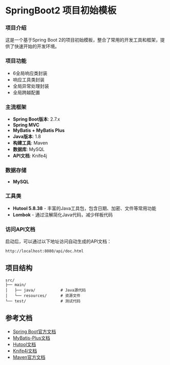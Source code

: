 # SpringBoot2 项目初始模板

### 项目介绍
这是一个基于Spring Boot 2的项目初始模板，整合了常用的开发工具和框架，提供了快速开始的开发环境。

### 项目功能
- 6全局响应类封装
- 响应工具类封装
- 全局异常处理封装
- 全局跨越配置

### 主流框架
- **Spring Boot版本**: 2.7.x
- **Spring MVC**
- **MyBatis + MyBatis Plus**
- **Java版本**: 1.8
- **构建工具**: Maven
- **数据库**: MySQL
- **API文档**: Knife4j

### 数据存储
- **MySQL**

### 工具类
- **Hutool 5.8.38** - 丰富的Java工具包，包含日期、加密、文件等常用功能
- **Lombok** - 通过注解简化Java代码，减少样板代码

### 访问API文档
启动后，可以通过以下地址访问自动生成的API文档：
```
http://localhost:8080/api/doc.html
```

## 项目结构

```
src/
├── main/
│   ├── java/           # Java源代码
│   └── resources/      # 资源文件
└── test/               # 测试代码
```

## 参考文档

- [Spring Boot官方文档](https://docs.spring.io/spring-boot/docs/2.7.6/reference/html/)
- [MyBatis-Plus文档](https://baomidou.com/getting-started/)
- [Hutool文档](https://doc.hutool.cn/pages/index/)
- [Knife4j文档](https://doc.xiaominfo.com/docs/quick-start)
- [Maven官方文档](https://maven.apache.org/guides/index.html)

